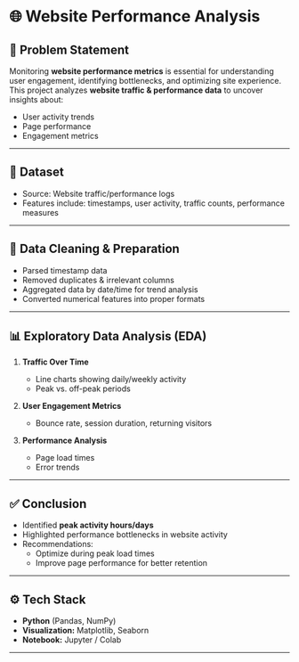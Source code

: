 # 🌐 Website Performance Analysis  

## 📌 Problem Statement  
Monitoring **website performance metrics** is essential for understanding user engagement, identifying bottlenecks, and optimizing site experience.  
This project analyzes **website traffic & performance data** to uncover insights about:  
- User activity trends  
- Page performance  
- Engagement metrics  

---

## 📂 Dataset  
- Source: Website traffic/performance logs  
- Features include: timestamps, user activity, traffic counts, performance measures  

---

## 🔧 Data Cleaning & Preparation  
- Parsed timestamp data  
- Removed duplicates & irrelevant columns  
- Aggregated data by date/time for trend analysis  
- Converted numerical features into proper formats  

---

## 📊 Exploratory Data Analysis (EDA)  
1. **Traffic Over Time**  
   - Line charts showing daily/weekly activity  
   - Peak vs. off-peak periods  

2. **User Engagement Metrics**  
   - Bounce rate, session duration, returning visitors  

3. **Performance Analysis**  
   - Page load times  
   - Error trends  

---

## ✅ Conclusion  
- Identified **peak activity hours/days**  
- Highlighted performance bottlenecks in website activity  
- Recommendations:  
  - Optimize during peak load times  
  - Improve page performance for better retention  

---

## ⚙️ Tech Stack  
- **Python** (Pandas, NumPy)  
- **Visualization:** Matplotlib, Seaborn  
- **Notebook:** Jupyter / Colab  

---

  

